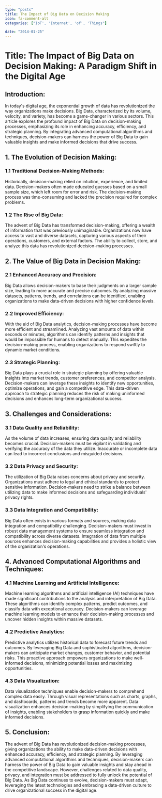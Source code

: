 ```yaml
---
type: "posts"
title: The Impact of Big Data on Decision Making
icon: fa-comment-alt
categories: ["IoT', 'Internet', 'of', 'Things"]

date: "2014-01-25"
---
```




# Title: The Impact of Big Data on Decision Making: A Paradigm Shift in the Digital Age

## Introduction:

In today's digital age, the exponential growth of data has revolutionized the way organizations make decisions. Big Data, characterized by its volume, velocity, and variety, has become a game-changer in various sectors. This article explores the profound impact of Big Data on decision-making processes, emphasizing its role in enhancing accuracy, efficiency, and strategic planning. By integrating advanced computational algorithms and techniques, decision-makers can harness the power of Big Data to gain valuable insights and make informed decisions that drive success.

## 1. The Evolution of Decision Making:

### 1.1 Traditional Decision-Making Methods:
Historically, decision-making relied on intuition, experience, and limited data. Decision-makers often made educated guesses based on a small sample size, which left room for error and risk. The decision-making process was time-consuming and lacked the precision required for complex problems.

### 1.2 The Rise of Big Data:
The advent of Big Data has transformed decision-making, offering a wealth of information that was previously unimaginable. Organizations now have access to vast and diverse datasets, capturing various aspects of their operations, customers, and external factors. The ability to collect, store, and analyze this data has revolutionized decision-making processes.

## 2. The Value of Big Data in Decision Making:

### 2.1 Enhanced Accuracy and Precision:
Big Data allows decision-makers to base their judgments on a larger sample size, leading to more accurate and precise outcomes. By analyzing massive datasets, patterns, trends, and correlations can be identified, enabling organizations to make data-driven decisions with higher confidence levels.

### 2.2 Improved Efficiency:
With the aid of Big Data analytics, decision-making processes have become more efficient and streamlined. Analyzing vast amounts of data within seconds or minutes, algorithms can identify patterns and insights that would be impossible for humans to detect manually. This expedites the decision-making process, enabling organizations to respond swiftly to dynamic market conditions.

### 2.3 Strategic Planning:
Big Data plays a crucial role in strategic planning by offering valuable insights into market trends, customer preferences, and competitor analysis. Decision-makers can leverage these insights to identify new opportunities, optimize operations, and gain a competitive edge. This data-driven approach to strategic planning reduces the risk of making uninformed decisions and enhances long-term organizational success.

## 3. Challenges and Considerations:

### 3.1 Data Quality and Reliability:
As the volume of data increases, ensuring data quality and reliability becomes crucial. Decision-makers must be vigilant in validating and verifying the accuracy of the data they utilize. Inaccurate or incomplete data can lead to incorrect conclusions and misguided decisions.

### 3.2 Data Privacy and Security:
The utilization of Big Data raises concerns about privacy and security. Organizations must adhere to legal and ethical standards to protect sensitive information. Decision-makers need to strike a balance between utilizing data to make informed decisions and safeguarding individuals' privacy rights.

### 3.3 Data Integration and Compatibility:
Big Data often exists in various formats and sources, making data integration and compatibility challenging. Decision-makers must invest in robust data management systems to ensure seamless integration and compatibility across diverse datasets. Integration of data from multiple sources enhances decision-making capabilities and provides a holistic view of the organization's operations.

## 4. Advanced Computational Algorithms and Techniques:

### 4.1 Machine Learning and Artificial Intelligence:
Machine learning algorithms and artificial intelligence (AI) techniques have made significant contributions to the analysis and interpretation of Big Data. These algorithms can identify complex patterns, predict outcomes, and classify data with exceptional accuracy. Decision-makers can leverage machine learning models to enhance their decision-making processes and uncover hidden insights within massive datasets.

### 4.2 Predictive Analytics:
Predictive analytics utilizes historical data to forecast future trends and outcomes. By leveraging Big Data and sophisticated algorithms, decision-makers can anticipate market changes, customer behavior, and potential risks. This proactive approach empowers organizations to make well-informed decisions, minimizing potential losses and maximizing opportunities.

### 4.3 Data Visualization:
Data visualization techniques enable decision-makers to comprehend complex data easily. Through visual representations such as charts, graphs, and dashboards, patterns and trends become more apparent. Data visualization enhances decision-making by simplifying the communication of insights, enabling stakeholders to grasp information quickly and make informed decisions.

## 5. Conclusion:

The advent of Big Data has revolutionized decision-making processes, giving organizations the ability to make data-driven decisions with enhanced accuracy, efficiency, and strategic planning. By leveraging advanced computational algorithms and techniques, decision-makers can harness the power of Big Data to gain valuable insights and stay ahead in the competitive landscape. However, challenges related to data quality, privacy, and integration must be addressed to fully unlock the potential of Big Data. As Big Data continues to evolve, decision-makers must adapt, leveraging the latest technologies and embracing a data-driven culture to drive organizational success in the digital age.